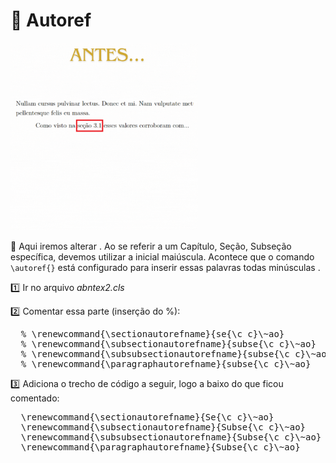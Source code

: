 # :bookmark_tabs: Autoref

<img src="/imagens/autoref.gif" alt="Descrição da imagem" width="300">


:speech_balloon: Aqui iremos alterar . Ao se referir a um Capítulo, Seção, Subseção específica, devemos utilizar a inicial maiúscula. Acontece que o comando `\autoref{}` está configurado para inserir essas palavras todas minúsculas .

:one: Ir no arquivo *abntex2.cls*

:two: Comentar essa parte (inserção do %):

<pre>
  % \renewcommand{\sectionautorefname}{se{\c c}\~ao}
  % \renewcommand{\subsectionautorefname}{subse{\c c}\~ao}
  % \renewcommand{\subsubsectionautorefname}{subse{\c c}\~ao}
  % \renewcommand{\paragraphautorefname}{subse{\c c}\~ao}
</pre>

:three: Adiciona o trecho de código a seguir, logo a baixo do que ficou comentado: 

<pre>
  \renewcommand{\sectionautorefname}{Se{\c c}\~ao}
  \renewcommand{\subsectionautorefname}{Subse{\c c}\~ao}
  \renewcommand{\subsubsectionautorefname}{Subse{\c c}\~ao}
  \renewcommand{\paragraphautorefname}{Subse{\c c}\~ao} 
</pre>
